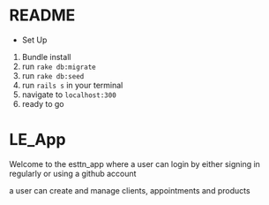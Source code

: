 # README

* Set Up
1. Bundle install
2. run `rake db:migrate`
3. run `rake db:seed`
4. run `rails s` in your terminal
5. navigate to `localhost:300`
6. ready to go

# LE_App

Welcome to the esttn_app where a user can login by either signing in regularly or using a github account

a user can create and manage clients, appointments and products
